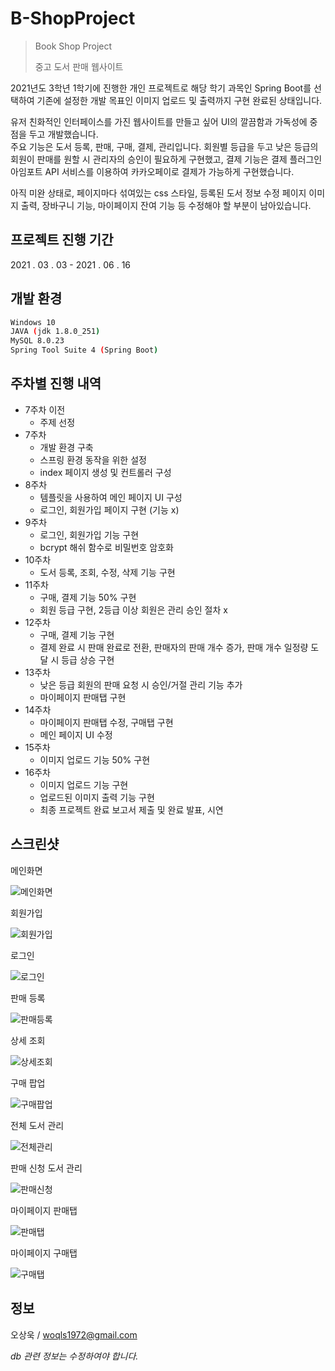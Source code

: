 # B-ShopProject
>Book Shop Project
>
>중고 도서 판매 웹사이트

2021년도 3학년 1학기에 진행한 개인 프로젝트로 해당 학기 과목인 Spring Boot를 선택하여 기존에 설정한 개발 목표인 이미지 업로드 및 출력까지 구현 완료된 상태입니다.

유저 친화적인 인터페이스를 가진 웹사이트를 만들고 싶어 UI의 깔끔함과 가독성에 중점을 두고 개발했습니다.  
주요 기능은 도서 등록, 판매, 구매, 결제, 관리입니다. 회원별 등급을 두고 낮은 등급의 회원이 판매를 원할 시 관리자의 승인이 필요하게 구현했고, 결제 기능은 결제 플러그인 아임포트 API 서비스를 이용하여 카카오페이로 결제가 가능하게 구현했습니다.

아직 미완 상태로, 페이지마다 섞여있는 css 스타일, 등록된 도서 정보 수정 페이지 이미지 출력, 장바구니 기능, 마이페이지 잔여 기능 등 수정해야 할 부분이 남아있습니다.

## 프로젝트 진행 기간

2021 . 03 . 03  - 2021 . 06 . 16

## 개발 환경

```sh
Windows 10
JAVA (jdk 1.8.0_251)
MySQL 8.0.23
Spring Tool Suite 4 (Spring Boot)
```

## 주차별 진행 내역
* 7주차 이전
  * 주제 선정
* 7주차
  * 개발 환경 구축
  * 스프링 환경 동작을 위한 설정
  * index 페이지 생성 및 컨트롤러 구성
* 8주차
  * 템플릿을 사용하여 메인 페이지 UI 구성
  * 로그인, 회원가입 페이지 구현 (기능 x)
* 9주차
  * 로그인, 회원가입 기능 구현
  * bcrypt 해쉬 함수로 비밀번호 암호화
* 10주차
  * 도서 등록, 조회, 수정, 삭제 기능 구현
* 11주차
  * 구매, 결제 기능 50% 구현
  * 회원 등급 구현, 2등급 이상 회원은 관리 승인 절차 x
* 12주차
  * 구매, 결제 기능 구현
  * 결제 완료 시 판매 완료로 전환, 판매자의 판매 개수 증가, 판매 개수 일정량 도달 시 등급 상승 구현
* 13주차
  * 낮은 등급 회원의 판매 요청 시 승인/거절 관리 기능 추가
  * 마이페이지 판매탭 구현
* 14주차
  * 마이페이지 판매탭 수정, 구매탭 구현
  * 메인 페이지 UI 수정
* 15주차
  * 이미지 업로드 기능 50% 구현
* 16주차
  * 이미지 업로드 기능 구현
  * 업로드된 이미지 출력 기능 구현
  * 최종 프로젝트 완료 보고서 제출 및 완료 발표, 시연

## 스크린샷

메인화면

![메인화면](https://user-images.githubusercontent.com/71215834/122809137-ae282e00-d308-11eb-987a-02eee1f30178.png)

회원가입

![회원가입](https://user-images.githubusercontent.com/71215834/122809147-b08a8800-d308-11eb-8c23-8694c611a19f.png)

로그인

![로그인](https://user-images.githubusercontent.com/71215834/122809135-ad8f9780-d308-11eb-8001-00376b82f7d3.png)

판매 등록

![판매등록](https://user-images.githubusercontent.com/71215834/122809143-af595b00-d308-11eb-9e7c-0c97c6b80b24.png)

상세 조회

![상세조회](https://user-images.githubusercontent.com/71215834/122809140-aec0c480-d308-11eb-97d8-81aac849be31.png)

구매 팝업

![구매팝업](https://user-images.githubusercontent.com/71215834/122809133-ad8f9780-d308-11eb-8bf3-a1c340609237.png)

전체 도서 관리

![전체관리](https://user-images.githubusercontent.com/71215834/122809142-af595b00-d308-11eb-87c0-09174684f139.png)

판매 신청 도서 관리

![판매신청](https://user-images.githubusercontent.com/71215834/122809145-aff1f180-d308-11eb-983a-6e551b18ad7c.png)

마이페이지 판매탭

![판매탭](https://user-images.githubusercontent.com/71215834/122809129-ac5e6a80-d308-11eb-8a0a-3deb723f9866.png)

마이페이지 구매탭

![구매탭](https://user-images.githubusercontent.com/71215834/122809146-aff1f180-d308-11eb-8625-26eff4c0a590.png)

## 정보
오상욱 / woqls1972@gmail.com

_db 관련 정보는 수정하여야 합니다._
